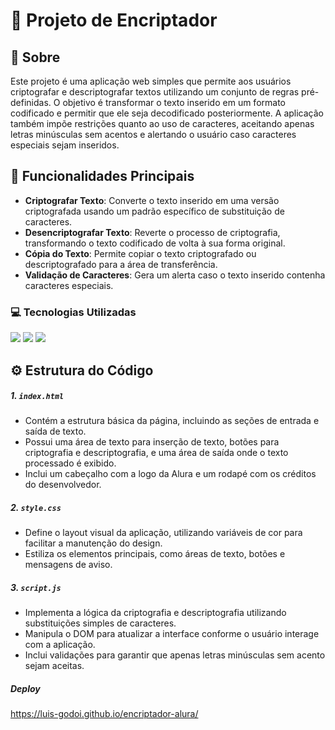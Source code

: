 <h1>🔐 Projeto de Encriptador </h1>

<h2>📝 Sobre</h2>
Este projeto é uma aplicação web simples que permite aos usuários criptografar e descriptografar textos utilizando um conjunto de regras pré-definidas. O objetivo é transformar o texto inserido em um formato codificado e permitir que ele seja decodificado posteriormente. A aplicação também impõe restrições quanto ao uso de caracteres, aceitando apenas letras minúsculas sem acentos e alertando o usuário caso caracteres especiais sejam inseridos.

## 🚀 Funcionalidades Principais
- **Criptografar Texto**: Converte o texto inserido em uma versão criptografada usando um padrão específico de substituição de caracteres.
- **Desencriptografar Texto**: Reverte o processo de criptografia, transformando o texto codificado de volta à sua forma original.
- **Cópia do Texto**: Permite copiar o texto criptografado ou descriptografado para a área de transferência.
- **Validação de Caracteres**: Gera um alerta caso o texto inserido contenha caracteres especiais.

<h3>💻 Tecnologias Utilizadas </h3>
<div>
  <img src="https://img.shields.io/badge/HTML-239120?style-for-the-badge&logo-html5&logoColor-white">
  <img src="https://img.shields.io/badge/CSS-239120?style-for-the-badge&logo-css3&logoColor-white">
  <img src="https://img.shields.io/badge/JavaScript-F7DF1E?style-for-the-badge&logo-javascript&logoColor-black">
</div>

## ⚙️ Estrutura do Código
##### 1. `index.html`
- Contém a estrutura básica da página, incluindo as seções de entrada e saída de texto.
- Possui uma área de texto para inserção de texto, botões para criptografia e descriptografia, e uma área de saída onde o texto processado é exibido.
- Inclui um cabeçalho com a logo da Alura e um rodapé com os créditos do desenvolvedor.

##### 2. `style.css`
- Define o layout visual da aplicação, utilizando variáveis de cor para facilitar a manutenção do design.
- Estiliza os elementos principais, como áreas de texto, botões e mensagens de aviso.

##### 3. `script.js`
- Implementa a lógica da criptografia e descriptografia utilizando substituições simples de caracteres.
- Manipula o DOM para atualizar a interface conforme o usuário interage com a aplicação.
- Inclui validações para garantir que apenas letras minúsculas sem acento sejam aceitas.

##### Deploy
  https://luis-godoi.github.io/encriptador-alura/ 
